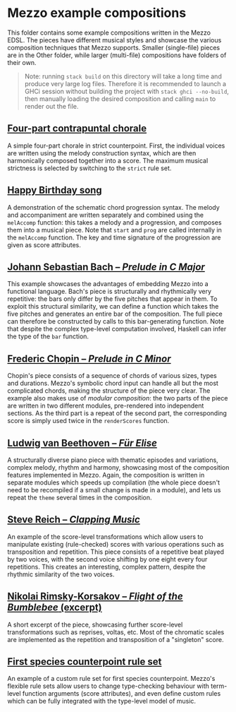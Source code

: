 # Mezzo example compositions
This folder contains some example compositions written in the Mezzo EDSL. The pieces have different musical styles and showcase the various composition techniques that Mezzo supports. Smaller (single-file) pieces are in the Other folder, while larger (multi-file) compositions have folders of their own.

> Note: running `stack build` on this directory will take a long time and produce very large log files. Therefore it is recommended to launch a GHCi session without building the project with `stack ghci --no-build`, then manually loading the desired composition and calling `main` to render out the file.

## [Four-part contrapuntal chorale](https://github.com/DimaSamoz/mezzo/blob/master/examples/src/Other/Harmonisation.hs)
A simple four-part chorale in strict counterpoint. First, the individual voices are written using the melody construction syntax, which are then harmonically composed together into a score. The maximum musical strictness is selected by switching to the `strict` rule set.

## [Happy Birthday song](https://github.com/DimaSamoz/mezzo/blob/master/examples/src/Other/HappyBirthday.hs)
A demonstration of the schematic chord progression syntax. The melody and accompaniment are written separately and combined using the `melAccomp` function: this takes a melody and a progression, and composes them into a musical piece. Note that `start` and `prog` are called internally in the `melAccomp` function. The key and time signature of the progression are given as score attributes.

## [Johann Sebastian Bach – *Prelude in C Major*](https://github.com/DimaSamoz/mezzo/blob/master/examples/src/Other/Bach.hs)
This example showcases the advantages of embedding Mezzo into a functional language. Bach's piece is structurally and rhythmically very repetitive: the bars only differ by the five pitches that appear in them. To exploit this structural similarity, we can define a function which takes the five pitches and generates an entire bar of the composition. The full piece can therefore be constructed by calls to this bar-generating function. Note that despite the complex type-level computation involved, Haskell can infer the type of the `bar` function.

## [Frederic Chopin – *Prelude in C Minor*](https://github.com/DimaSamoz/mezzo/blob/master/examples/src/Chopin.hs)
Chopin's piece consists of a sequence of chords of various sizes, types and durations. Mezzo's symbolic chord input can handle all but the most complicated chords, making the structure of the piece very clear. The example also makes use of *modular composition*: the two parts of the piece are written in two different modules, pre-rendered into independent sections. As the third part is a repeat of the second part, the corresponding score is simply used twice in the `renderScores` function.

## [Ludwig van Beethoven – *Für Elise*](https://github.com/DimaSamoz/mezzo/blob/master/examples/src/FurElise.hs)
A structurally diverse piano piece with thematic episodes and variations, complex melody, rhythm and harmony, showcasing most of the composition features implemented in Mezzo. Again, the composition is written in separate modules which speeds up compilation (the whole piece doesn't need to be recompiled if a small change is made in a module), and lets us repeat the `theme` several times in the composition.

## [Steve Reich – *Clapping Music*](https://github.com/DimaSamoz/mezzo/blob/master/examples/src/Other/ClappingMusic.hs)
An example of the score-level transformations which allow users to manipulate existing (rule-checked) scores with various operations such as transposition and repetition. This piece consists of a repetitive beat played by two voices, with the second voice shifting by one eight every four repetitions. This creates an interesting, complex pattern, despite the rhythmic similarity of the two voices.

## [Nikolai Rimsky-Korsakov – *Flight of the Bumblebee* (excerpt)](https://github.com/DimaSamoz/mezzo/blob/master/examples/src/Other/Bumblebee.hs)
A short excerpt of the piece, showcasing further score-level transformations such as reprises, voltas, etc. Most of the chromatic scales are implemented as the repetition and transposition of a "singleton" score.

## [First species counterpoint rule set](https://github.com/DimaSamoz/mezzo/blob/master/examples/src/Other/FirstSpecies.hs)
An example of a custom rule set for first species counterpoint. Mezzo's flexible rule sets allow users to change type-checking behaviour with term-level function arguments (score attributes), and even define custom rules which can be fully integrated with the type-level model of music.
